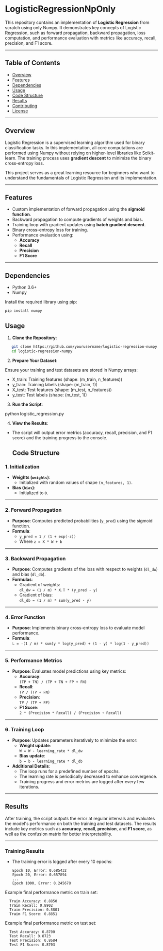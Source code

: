 # LogisticRegressionNpOnly

This repository contains an implementation of **Logistic Regression** from scratch using only Numpy. It demonstrates key concepts of Logistic Regression, such as forward propagation, backward propagation, loss computation, and performance evaluation with metrics like accuracy, recall, precision, and F1 score.

---

## Table of Contents
- [Overview](#overview)
- [Features](#features)
- [Dependencies](#dependencies)
- [Usage](#usage)
- [Code Structure](#code-structure)
- [Results](#results)
- [Contributing](#contributing)
- [License](#license)

---

## Overview
Logistic Regression is a supervised learning algorithm used for binary classification tasks. In this implementation, all core computations are performed using Numpy without relying on higher-level libraries like Scikit-learn. The training process uses **gradient descent** to minimize the binary cross-entropy loss.

This project serves as a great learning resource for beginners who want to understand the fundamentals of Logistic Regression and its implementation.

---

## Features
- Custom implementation of forward propagation using the **sigmoid function**.
- Backward propagation to compute gradients of weights and bias.
- Training loop with gradient updates using **batch gradient descent**.
- Binary cross-entropy loss for training.
- Performance evaluation using:
  - **Accuracy**
  - **Recall**
  - **Precision**
  - **F1 Score**

---

## Dependencies
- Python 3.6+
- Numpy

Install the required library using pip:
```bash
pip install numpy
```
## Usage

1. **Clone the Repository**:
```bash
   git clone https://github.com/yourusername/logistic-regression-numpy.git
   cd logistic-regression-numpy
```

2. **Prepare Your Dataset**:

Ensure your training and test datasets are stored in Numpy arrays:
- X_train: Training features (shape: (m_train, n_features))
- y_train: Training labels (shape: (m_train, 1))
- X_test: Test features (shape: (m_test, n_features))
- y_test: Test labels (shape: (m_test, 1))

3. **Run the Script**:

python logistic_regression.py

4. **View the Results**:

- The script will output error metrics (accuracy, recall, precision, and F1 score) and the training progress to the console.

  ## Code Structure

### 1. Initialization
- **Weights (`weights`)**: 
  - Initialized with random values of shape `(n_features, 1)`.
- **Bias (`bias`)**: 
  - Initialized to `0`.

---

### 2. Forward Propagation
- **Purpose**: Computes predicted probabilities (`y_pred`) using the sigmoid function.
- **Formula**:
  - `y_pred = 1 / (1 + exp(-z))`
  - Where `z = X * W + b`

---

### 3. Backward Propagation
- **Purpose**: Computes gradients of the loss with respect to weights (`dl_dw`) and bias (`dl_db`).
- **Formulas**:
  - Gradient of weights:  
    `dl_dw = (1 / m) * X.T * (y_pred - y)`
  - Gradient of bias:  
    `dl_db = (1 / m) * sum(y_pred - y)`

---

### 4. Error Function
- **Purpose**: Implements binary cross-entropy loss to evaluate model performance.
- **Formula**:  
  `L = -(1 / m) * sum(y * log(y_pred) + (1 - y) * log(1 - y_pred))`

---

### 5. Performance Metrics
- **Purpose**: Evaluates model predictions using key metrics:
  - **Accuracy**:  
    `(TP + TN) / (TP + TN + FP + FN)`
  - **Recall**:  
    `TP / (TP + FN)`
  - **Precision**:  
    `TP / (TP + FP)`
  - **F1 Score**:  
    `2 * (Precision * Recall) / (Precision + Recall)`

---

### 6. Training Loop
- **Purpose**: Updates parameters iteratively to minimize the error:
  - **Weight update**:  
    `W = W - learning_rate * dl_dw`
  - **Bias update**:  
    `b = b - learning_rate * dl_db`
- **Additional Details**:
  - The loop runs for a predefined number of epochs.
  - The learning rate is periodically decreased to enhance convergence.
  - Training progress and error metrics are logged after every few iterations.

---

## Results

After training, the script outputs the error at regular intervals and evaluates the model's performance on both the training and test datasets. The results include key metrics such as **accuracy**, **recall**, **precision**, and **F1 score**, as well as the confusion matrix for better interpretability.

---

### Training Results
- The training error is logged after every 10 epochs:
  ```plaintext
  Epoch 10, Error: 0.685432
  Epoch 20, Error: 0.657894
  ...
  Epoch 1000, Error: 0.245678

Example final performance metric on train set:
```plaintext
  Train Accuracy: 0.8850
  Train Recall: 0.8902
  Train Precision: 0.8801
  Train F1 Score: 0.8851
```
Example final performance metric on test set:
```plaintext
  Test Accuracy: 0.8700
  Test Recall: 0.8723
  Test Precision: 0.8684
  Test F1 Score: 0.8703
```

